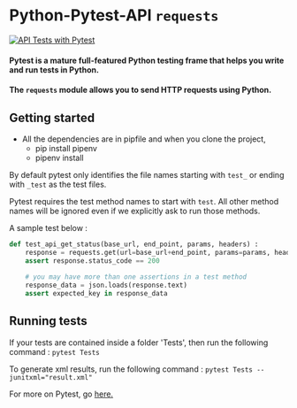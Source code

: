 # Python-Pytest-API `requests`
 
[![API Tests with Pytest](https://github.com/vey-er/python-pytest-api-dexcom/actions/workflows/pytest.yml/badge.svg)](https://github.com/vey-er/python-pytest-api-dexcom/actions/workflows/pytest.yml)

#### Pytest is a mature full-featured Python testing frame that helps you write and run tests in Python.

#### The `requests` module allows you to send HTTP requests using Python.

## Getting started

* All the dependencies are in pipfile and when you clone the project, 
  * pip install pipenv
  * pipenv install
  
By default pytest only identifies the file names starting with `test_` or ending with `_test` as the test files.

Pytest requires the test method names to start with `test`. All other method names will be ignored even if we explicitly ask to run those methods.

A sample test below :

```python
def test_api_get_status(base_url, end_point, params, headers) :
    response = requests.get(url=base_url+end_point, params=params, headers=headers)
    assert response.status_code == 200
    
    # you may have more than one assertions in a test method
    response_data = json.loads(response.text)
    assert expected_key in response_data

```
## Running tests

If your tests are contained inside a folder 'Tests', then run the following command : `pytest Tests` 

To generate xml results, run the following command : `pytest Tests --junitxml="result.xml"`

For more on Pytest, go [here.](https://docs.pytest.org/en/stable/)